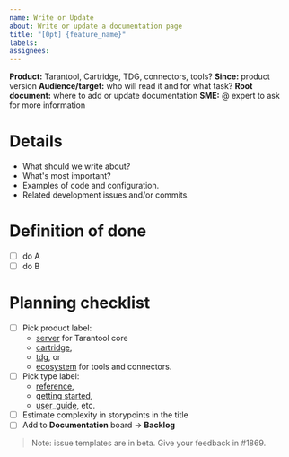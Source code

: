 ```yaml
---
name: Write or Update
about: Write or update a documentation page
title: "[0pt] {feature_name}"
labels: 
assignees:
---
```

**Product:** Tarantool, Cartridge, TDG, connectors, tools?
**Since:** product version
**Audience/target:** who will read it and for what task?
**Root document:** where to add or update documentation
**SME:** @ expert to ask for more information

# Details

*   What should we write about?
*   What's most important?
*   Examples of code and configuration.
*   Related development issues and/or commits.

# Definition of done

- [ ] do A
- [ ] do B

# Planning checklist

- [ ] Pick product label:
  - [server](https://github.com/tarantool/doc/labels/server) for Tarantool core
  - [cartridge](https://github.com/tarantool/doc/labels/cartridge),
  - [tdg](https://github.com/tarantool/doc/labels/tdg), or
  - [ecosystem](https://github.com/tarantool/doc/labels/ecosystem)
    for tools and connectors.
- [ ] Pick type label: 
  - [reference](https://github.com/tarantool/doc/labels/reference),
  - [getting started](https://github.com/tarantool/doc/labels/getting%20started),
  - [user_guide](https://github.com/tarantool/doc/labels/user_guide), etc. 
- [ ] Estimate complexity in storypoints in the title
- [ ] Add to **Documentation** board → **Backlog**

> Note: issue templates are in beta. Give your feedback in #1869.
